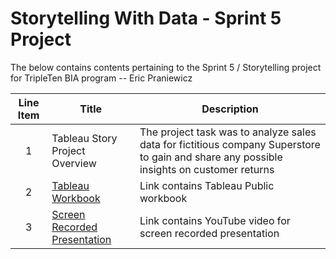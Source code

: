 # Storytelling With Data - Sprint 5 Project
The below contains contents pertaining to the Sprint 5 / Storytelling project for TripleTen BIA program -- Eric Praniewicz


| Line Item | Title | Description |
| :-----------: | ----------- |----------- |
| 1 | Tableau Story Project Overview | The project task was to analyze sales data for fictitious company Superstore to gain and share any possible insights on customer returns |
| 2 | [Tableau Workbook]( https://public.tableau.com/views/Sprint5Project-EP/SuperstoreReturnsDeep-Dive?:language=en-US&publish=yes&:sid=&:display_count=n&:origin=viz_share_link ) | Link contains Tableau Public workbook |
| 3 | [Screen Recorded Presentation]( https://youtu.be/QC_w7f7_gO4 ) | Link contains YouTube video for screen recorded presentation |
